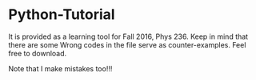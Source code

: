 # Python-Tutorial
It is provided as a learning tool for Fall 2016, Phys 236.
Keep in mind that there are some Wrong codes in the file serve as counter-examples.
Feel free to download.

Note that I make mistakes too!!!
